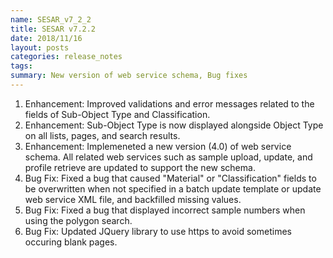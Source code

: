 ```yaml
---
name: SESAR_v7_2_2
title: SESAR v7.2.2
date: 2018/11/16
layout: posts
categories: release_notes
tags: 
summary: New version of web service schema, Bug fixes
---
```


1. Enhancement: Improved validations and error messages related to the fields of Sub-Object Type and Classification. 
2. Enhancement: Sub-Object Type is now displayed alongside Object Type on all lists, pages, and search results.
3. Enhancement: Implemeneted a new version (4.0) of web service schema. All related web services such as sample upload, update, and profile retrieve are updated to support the new schema.
4. Bug Fix: Fixed a bug that caused "Material" or "Classification" fields to be overwritten when not specified in a batch update template or update web service XML file, and backfilled missing values. 
5. Bug Fix: Fixed a bug that displayed incorrect sample numbers when using the polygon search. 
6. Bug Fix: Updated JQuery library to use https to avoid sometimes occuring blank pages. 

